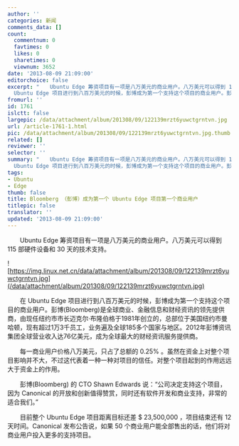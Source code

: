```yaml
---
author: ''
categories: 新闻
comments_data: []
count:
  commentnum: 0
  favtimes: 0
  likes: 0
  sharetimes: 0
  viewnum: 3652
date: '2013-08-09 21:09:00'
editorchoice: false
excerpt: "　　Ubuntu Edge 筹资项目有一项是八万美元的商业用户。八万美元可以得到 115 部硬件设备和 30 天的技术支持。\r\n\r\n　　在
  Ubuntu Edge 项目进行到八百万美元的时候，彭博成为第一个支持这个项目的商业用户。彭博(Bloom ..."
fromurl: ''
id: 1761
islctt: false
largepic: /data/attachment/album/201308/09/122139mrzt6yuwctgrntvn.jpg
url: /article-1761-1.html
pic: /data/attachment/album/201308/09/122139mrzt6yuwctgrntvn.jpg.thumb.jpg
related: []
reviewer: ''
selector: ''
summary: "　　Ubuntu Edge 筹资项目有一项是八万美元的商业用户。八万美元可以得到 115 部硬件设备和 30 天的技术支持。\r\n\r\n　　在
  Ubuntu Edge 项目进行到八百万美元的时候，彭博成为第一个支持这个项目的商业用户。彭博(Bloom ..."
tags:
- Ubuntu
- Edge
thumb: false
title: Bloomberg （彭博）成为第一个 Ubuntu Edge 项目第一个商业用户
titlepic: false
translator: ''
updated: '2013-08-09 21:09:00'
---
```


　　Ubuntu Edge 筹资项目有一项是八万美元的商业用户。八万美元可以得到 115 部硬件设备和 30 天的技术支持。


![https://img.linux.net.cn/data/attachment/album/201308/09/122139mrzt6yuwctgrntvn.jpg](/data/attachment/album/201308/09/122139mrzt6yuwctgrntvn.jpg)


　　在 Ubuntu Edge 项目进行到八百万美元的时候，彭博成为第一个支持这个项目的商业用户。彭博(Bloomberg)是全球商业、金融信息和财经资讯的领先提供商，由现任纽约市市长迈克尔·布隆伯格于1981年创立的，总部位于美国纽约市曼哈顿，现有超过1万3千员工，业务遍及全球185多个国家与地区。2012年彭博资讯集团全球营业收入达76亿美元，成为全球最大的财经资讯服务提供商。


　　每一商业用户价格八万美元，只占了总额的 0.25% 。虽然在资金上对整个项目影响并不大，不过这代表着一种一种对项目的信任。对整个项目起到的作用远远大于资金上的作用。


　　彭博(Bloomberg) 的 CTO Shawn Edwards 说：“公司决定支持这个项目，因为 Canonical 的开放和创新值得赞赏，同时还有软件开发和商业支持，非常的适合我们。”


　　目前整个 Ubuntu Edge 项目距离目标还差 $ 23,500,000 ，项目结束还有 12 天时间。Canonical 发布公告说，如果 50 个商业用户能全部售出的话，他们将对商业用户投入更多的支持项目。